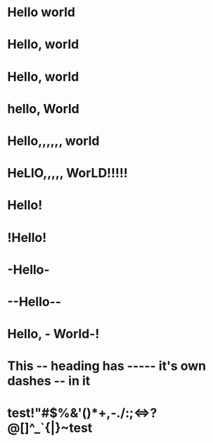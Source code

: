 # Hello world

# Hello, world

# Hello, world

# hello, World

# Hello,,,,,, world

# HeLlO,,,,, WorLD!!!!!

# Hello!

# !Hello!

# -Hello-

# --Hello--

# Hello, - World-!

# This -- heading has ----- it's own dashes -- in it

# test!"#$%&'()*+,-./:;<=>?@[]^_`{|}~test
